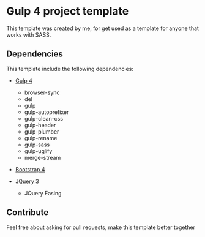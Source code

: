 # Gulp 4 project template

This template was created by me, for get used as a template for anyone that works with SASS.

## Dependencies

This template include the following dependencies:

-   [Gulp 4](https://gulpjs.com/)

    -   browser-sync
    -   del
    -   gulp
    -   gulp-autoprefixer
    -   gulp-clean-css
    -   gulp-header
    -   gulp-plumber
    -   gulp-rename
    -   gulp-sass
    -   gulp-uglify
    -   merge-stream

-   [Bootstrap 4](https://getbootstrap.com/)

-   [JQuery 3](https://jquery.com/)
    -   JQuery Easing

## Contribute

Feel free about asking for pull requests, make this template better together

